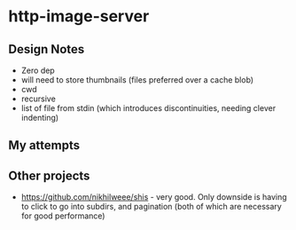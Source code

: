 # http-image-server

## Design Notes

* Zero dep
* will need to store thumbnails (files preferred over a cache blob)
* cwd
* recursive
* list of file from stdin (which introduces discontinuities, needing clever indenting)

## My attempts

## Other projects
* https://github.com/nikhilweee/shis - very good. Only downside is having to click to go into subdirs, and pagination (both of which are necessary for good performance)
